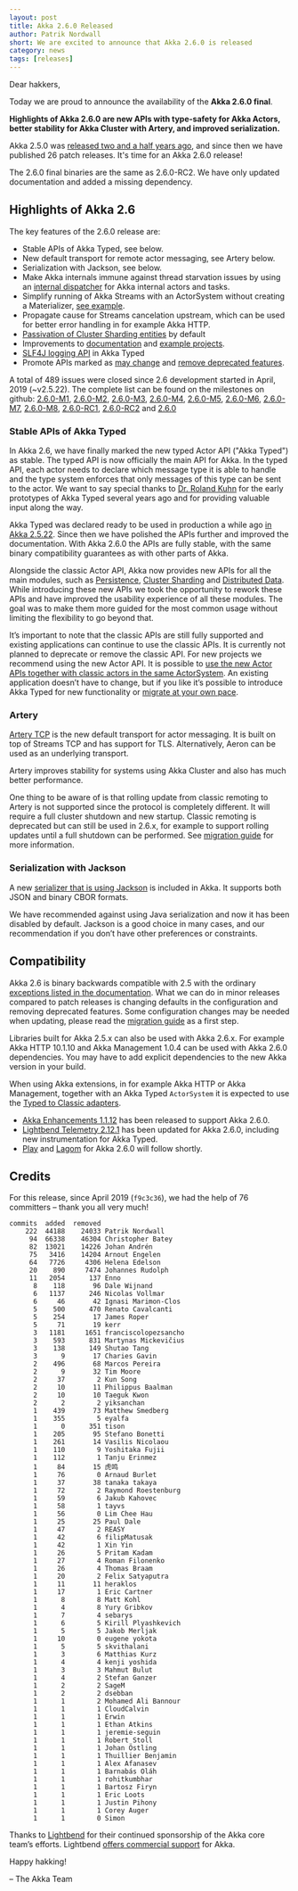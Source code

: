 ```yaml
---
layout: post
title: Akka 2.6.0 Released
author: Patrik Nordwall
short: We are excited to announce that Akka 2.6.0 is released
category: news
tags: [releases]
---
```


Dear hakkers,

Today we are proud to announce the availability of the **Akka 2.6.0 final**.

**Highlights of Akka 2.6.0 are new APIs with type-safety for Akka Actors, better stability for Akka Cluster with Artery, and improved serialization.**

Akka 2.5.0 was [released two and a half years ago](https://akka.io/blog/news/2017/04/13/akka-2.5.0-released), and since then we have published 26 patch releases. It's time for an Akka 2.6.0 release!

The 2.6.0 final binaries are the same as 2.6.0-RC2. We have only updated documentation and added a missing dependency.

## Highlights of Akka 2.6

The key features of the 2.6.0 release are:

* Stable APIs of Akka Typed, see below.
* New default transport for remote actor messaging, see Artery below.
* Serialization with Jackson, see below.
* Make Akka internals immune against thread starvation issues by using an [internal dispatcher](https://doc.akka.io/docs/akka/2.6/typed/dispatchers.html#internal-dispatcher) for Akka internal actors and tasks.
* Simplify running of Akka Streams with an ActorSystem without creating a Materializer, [see example](https://doc.akka.io/docs/akka/2.6/stream/stream-quickstart.html#first-steps).
* Propagate cause for Streams cancelation upstream, which can be used for better error handling in for example Akka HTTP.
* [Passivation of Cluster Sharding entities](https://doc.akka.io/docs/akka/2.6/typed/cluster-sharding.html#passivation) by default
* Improvements to [documentation](https://doc.akka.io/docs/akka/2.6/index.html) and [example projects](https://doc.akka.io/docs/akka/2.6/project/examples.html).
* [SLF4J logging API](https://doc.akka.io/docs/akka/2.6/typed/logging.html) in Akka Typed
* Promote APIs marked as [may change](https://doc.akka.io/docs/akka/2.6/common/may-change.html) and [remove deprecated features](https://doc.akka.io/docs/akka/2.6/project/migration-guide-2.5.x-2.6.x.html#removed-features-that-were-deprecated).

A total of 489 issues were closed since 2.6 development started in April, 2019 (~v2.5.22). The complete list can be found on the milestones on github: [2.6.0-M1](https://github.com/akka/akka/milestone/140?closed=1), [2.6.0-M2](https://github.com/akka/akka/milestone/141?closed=1), [2.6.0-M3](https://github.com/akka/akka/milestone/143?closed=1), [2.6.0-M4](https://github.com/akka/akka/milestone/144?closed=1), [2.6.0-M5](https://github.com/akka/akka/milestone/145?closed=1), [2.6.0-M6](https://github.com/akka/akka/milestone/146?closed=1), [2.6.0-M7](https://github.com/akka/akka/milestone/148?closed=1), [2.6.0-M8](https://github.com/akka/akka/milestone/150?closed=1), [2.6.0-RC1](https://github.com/akka/akka/milestone/151?closed=1), [2.6.0-RC2](https://github.com/akka/akka/milestone/154?closed=1) and [2.6.0](https://github.com/akka/akka/milestone/155?closed=1)

### Stable APIs of Akka Typed

In Akka 2.6, we have finally marked the new typed Actor API ("Akka Typed") as stable. The typed API is now officially the main API for Akka. In the typed API, each actor needs to declare which message type it is able to handle and the type system enforces that only messages of this type can be sent to the actor. We want to say special thanks to [Dr. Roland Kuhn](https://github.com/rkuhn) for the early prototypes of Akka Typed several years ago and for providing valuable input along the way.

Akka Typed was declared ready to be used in production a while ago [in Akka 2.5.22](https://akka.io/blog/news/2019/04/10/akka-tyoed-prod-ready). Since then we have polished the APIs further and improved the documentation. With Akka 2.6.0 the APIs
are fully stable, with the same binary compatibility guarantees as with other parts of Akka.

Alongside the classic Actor API, Akka now provides new APIs for all the main modules, such as [Persistence](https://doc.akka.io/docs/akka/2.6/typed/index-persistence.html), [Cluster Sharding](https://doc.akka.io/docs/akka/2.6/typed/cluster-sharding.html) and [Distributed Data](https://doc.akka.io/docs/akka/2.6/typed/distributed-data.html). While introducing these new APIs we took the opportunity to rework these APIs and have improved the usability experience of all these modules. The goal was to make them more guided for the most common usage without limiting the flexibility to go beyond that.

It’s important to note that the classic APIs are still fully supported and existing applications can
continue to use the classic APIs. It is currently not planned to deprecate or remove the classic API. For new projects we recommend using the new Actor API. It is possible to [use the new Actor APIs together with classic actors in the same ActorSystem](https://doc.akka.io/docs/akka/2.6/typed/coexisting.html). An existing application doesn’t have to change, but if you like it’s possible to introduce Akka Typed for new functionality or [migrate at your own pace](https://doc.akka.io/docs/akka/2.6/typed/from-classic.html).


### Artery

[Artery TCP](https://doc.akka.io/docs/akka/2.6/remoting-artery.html) is the new default transport for actor messaging. It is built on top of Streams TCP and has support for TLS. Alternatively, Aeron can be used as an underlying transport.

Artery improves stability for systems using Akka Cluster and also has much better performance.

One thing to be aware of is that rolling update from classic remoting to Artery is not supported since the protocol is completely different. It will require a full cluster shutdown and new startup. Classic remoting is deprecated but can still be used in 2.6.x, for example to support rolling updates until a full shutdown can be performed. See [migration guide](https://doc.akka.io/docs/akka/2.6/project/migration-guide-2.5.x-2.6.x.html#remoting) for more information.

### Serialization with Jackson

A new [serializer that is using Jackson](https://doc.akka.io/docs/akka/2.6/serialization-jackson.html) is included in Akka. It supports both JSON and binary CBOR formats.

We have recommended against using Java serialization and now it has been disabled by default. Jackson is a good choice in many cases, and our recommendation if you don’t have other preferences or constraints.

## Compatibility

Akka 2.6 is binary backwards compatible with 2.5 with the ordinary [exceptions listed in the documentation](https://doc.akka.io/docs/akka/2.6/common/binary-compatibility-rules.html). 
What we can do in minor releases compared to patch releases is changing defaults in the configuration and removing deprecated features. Some configuration changes may be needed when updating, please read the [migration guide](https://doc.akka.io/docs/akka/2.6/project/migration-guide-2.5.x-2.6.x.html) as a first step.

Libraries built for Akka 2.5.x can also be used with Akka 2.6.x. For example Akka HTTP 10.1.10 and Akka Management 1.0.4 can be used with Akka 2.6.0 dependencies. You may have to add explicit dependencies to the new Akka version in your build.

When using Akka extensions, in for example Akka HTTP or Akka Management, together with an Akka Typed `ActorSystem` it is expected to use the [Typed to Classic adapters](https://doc.akka.io/docs/akka/2.6/typed/coexisting.html).

* [Akka Enhancements 1.1.12](https://doc.akka.io/docs/akka-enhancements/current/) has been released to support Akka 2.6.0.
* [Lightbend Telemetry 2.12.1](https://developer.lightbend.com/docs/telemetry/current/home.html) has been updated for Akka 2.6.0, including new instrumentation for Akka Typed.
* [Play](https://www.playframework.com) and [Lagom](https://www.lagomframework.com) for Akka 2.6.0 will follow shortly.

## Credits

For this release, since April 2019 (`f9c3c36`), we had the help of 76 committers – thank you all very much!

```
commits  added  removed
    222  44188    24033 Patrik Nordwall
     94  66338    46304 Christopher Batey
     82  13021    14226 Johan Andrén
     75   3416    14204 Arnout Engelen
     64   7726     4306 Helena Edelson
     20    890     7474 Johannes Rudolph
     11   2054      137 Enno
      8    118       96 Dale Wijnand
      6   1137      246 Nicolas Vollmar
      6     46       42 Ignasi Marimon-Clos
      5    500      470 Renato Cavalcanti
      5    254       17 James Roper
      5     71       19 kerr
      3   1181     1651 franciscolopezsancho
      3    593      831 Martynas Mickevičius
      3    138      149 Shutao Tang
      3      9       17 Charies Gavin
      2    496       68 Marcos Pereira
      2      9       32 Tim Moore
      2     37        2 Kun Song
      2     10       11 Philippus Baalman
      2     10       10 Taeguk Kwon
      2      2        2 yiksanchan
      1    439       73 Matthew Smedberg
      1    355        5 eyalfa
      1      0      351 tison
      1    205       95 Stefano Bonetti
      1    261       14 Vasilis Nicolaou
      1    110        9 Yoshitaka Fujii
      1    112        1 Tanju Erinmez
      1     84       15 虎鸣
      1     76        0 Arnaud Burlet
      1     37       38 tanaka takaya
      1     72        2 Raymond Roestenburg
      1     59        6 Jakub Kahovec
      1     58        1 tayvs
      1     56        0 Lim Chee Hau
      1     25       25 Paul Dale
      1     47        2 REASY
      1     42        6 filipMatusak
      1     42        1 Xin Yin
      1     26        5 Pritam Kadam
      1     27        4 Roman Filonenko
      1     26        4 Thomas Braam
      1     20        2 Felix Satyaputra
      1     11       11 heraklos
      1     17        1 Eric Cartner
      1      8        8 Matt Kohl
      1      4        8 Yury Gribkov
      1      7        4 sebarys
      1      6        5 Kirill Plyashkevich
      1      5        5 Jakob Merljak
      1     10        0 eugene yokota
      1      5        5 skvithalani
      1      3        6 Matthias Kurz
      1      4        4 kenji yoshida
      1      3        3 Mahmut Bulut
      1      4        2 Stefan Ganzer
      1      2        2 SageM
      1      2        2 dsebban
      1      1        2 Mohamed Ali Bannour
      1      1        1 CloudCalvin
      1      1        1 Erwin
      1      1        1 Ethan Atkins
      1      1        1 jeremie-seguin
      1      1        1 Robert Stoll
      1      1        1 Johan Östling
      1      1        1 Thuillier Benjamin
      1      1        1 Alex Afanasev
      1      1        1 Barnabás Oláh
      1      1        1 rohitkumbhar
      1      1        1 Bartosz Firyn
      1      1        1 Eric Loots
      1      1        1 Justin Pihony
      1      1        1 Corey Auger
      1      1        0 Simon
```

Thanks to [Lightbend](https://www.lightbend.com/) for their continued sponsorship of the Akka core team’s efforts. Lightbend [offers commercial support](https://www.lightbend.com/lightbend-subscription) for Akka.

Happy hakking!

– The Akka Team
